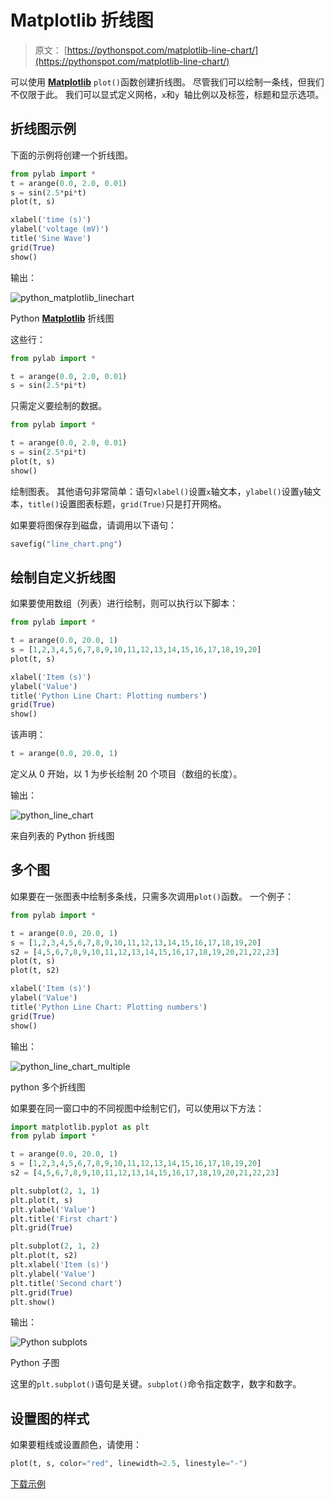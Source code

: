# Matplotlib 折线图

> 原文： [https://pythonspot.com/matplotlib-line-chart/](https://pythonspot.com/matplotlib-line-chart/)

可以使用 [**Matplotlib**](https://pythonspot.com/matplotlib/) `plot()`函数创建折线图。 尽管我们可以绘制一条线，但我们不仅限于此。 我们可以显式定义网格，`x`和`y `轴比例以及标签，标题和显示选项。

## 折线图示例

下面的示例将创建一个折线图。

```py
from pylab import *
t = arange(0.0, 2.0, 0.01)
s = sin(2.5*pi*t)
plot(t, s)

xlabel('time (s)')
ylabel('voltage (mV)')
title('Sine Wave')
grid(True)
show()

```

输出：

![python_matplotlib_linechart](img/08bb4546f3444dd75f3a9fd52f0a3b34.jpg)

Python [**Matplotlib**](https://pythonspot.com/matplotlib/) 折线图

这些行：

```py
from pylab import *

t = arange(0.0, 2.0, 0.01)
s = sin(2.5*pi*t)

```

只需定义要绘制的数据。

```py
from pylab import *

t = arange(0.0, 2.0, 0.01)
s = sin(2.5*pi*t)
plot(t, s)
show()

```

绘制图表。 其他语句非常简单：语句`xlabel()`设置`x`轴文本，`ylabel()`设置`y`轴文本，`title()`设置图表标题，`grid(True)`只是打开网格。

如果要将图保存到磁盘，请调用以下语句：

```py
savefig("line_chart.png")

```

## 绘制自定义折线图


如果要使用数组（列表）进行绘制，则可以执行以下脚本：

```py
from pylab import *

t = arange(0.0, 20.0, 1)
s = [1,2,3,4,5,6,7,8,9,10,11,12,13,14,15,16,17,18,19,20]
plot(t, s)

xlabel('Item (s)')
ylabel('Value')
title('Python Line Chart: Plotting numbers')
grid(True)
show()

```

该声明：

```py
t = arange(0.0, 20.0, 1)

```

定义从 0 开始，以 1 为步长绘制 20 个项目（数组的长度）。

输出：

![python_line_chart](img/dfd62755502ca81aebecea9632e215b4.jpg)

来自列表的 Python 折线图

## 多个图


如果要在一张图表中绘制多条线，只需多次调用`plot()`函数。 一个例子：

```py
from pylab import *

t = arange(0.0, 20.0, 1)
s = [1,2,3,4,5,6,7,8,9,10,11,12,13,14,15,16,17,18,19,20]
s2 = [4,5,6,7,8,9,10,11,12,13,14,15,16,17,18,19,20,21,22,23]
plot(t, s)
plot(t, s2)

xlabel('Item (s)')
ylabel('Value')
title('Python Line Chart: Plotting numbers')
grid(True)
show()

```

输出：

![python_line_chart_multiple](img/41f0697b9c4ebb9f885ccb0b62b70abc.jpg)

python 多个折线图

如果要在同一窗口中的不同视图中绘制它们，可以使用以下方法：

```py
import matplotlib.pyplot as plt
from pylab import *

t = arange(0.0, 20.0, 1)
s = [1,2,3,4,5,6,7,8,9,10,11,12,13,14,15,16,17,18,19,20]
s2 = [4,5,6,7,8,9,10,11,12,13,14,15,16,17,18,19,20,21,22,23]

plt.subplot(2, 1, 1)
plt.plot(t, s)
plt.ylabel('Value')
plt.title('First chart')
plt.grid(True)

plt.subplot(2, 1, 2)
plt.plot(t, s2)
plt.xlabel('Item (s)')
plt.ylabel('Value')
plt.title('Second chart')
plt.grid(True)
plt.show()

```

输出：

![Python subplots](img/5e6dbbe03affb0bf5a05415f48a771ad.jpg)

Python 子图

这里的`plt.subplot()`语句是关键。`subplot()`命令指定数字，数字和数字。

## 设置图的样式

如果要粗线或设置颜色，请使用：

```py
plot(t, s, color="red", linewidth=2.5, linestyle="-")

```

[下载示例](https://pythonspot.com/download-matplotlib-examples/)